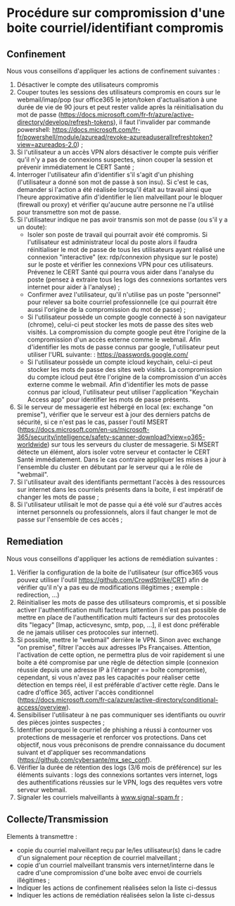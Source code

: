 # Procédure sur compromission d'une boite courriel/identifiant compromis
## Confinement
Nous vous conseillons d'appliquer les actions de confinement suivantes :
  1. Désactiver le compte des utilisateurs compromis
  2. Couper toutes les sessions des utilisateurs compromis en cours sur le webmail/imap/pop (sur office365 le jeton/token d'actualisation à une durée de vie de 90 jours et peut rester valide après la réinitialisation du mot de passe (https://docs.microsoft.com/fr-fr/azure/active-directory/develop/refresh-tokens), il faut l'invalider par commande powershell: https://docs.microsoft.com/fr-fr/powershell/module/azuread/revoke-azureaduserallrefreshtoken?view=azureadps-2.0) ;
  3. Si l'utilisateur a un accès VPN alors désactiver le compte puis vérifier qu'il n'y a pas de connexions suspectes, sinon couper la session et prévenir immédiatement le CERT Santé ;
  4. Interroger l'utilisateur afin d'identifier s'il s'agit d'un phishing (l'utilisateur a donné son mot de passe à son insu). Si c'est le cas, demander si l'action a été réalisée lorsqu'il était au travail ainsi que l’heure approximative afin d'identifier le lien malveillant pour le bloquer (firewall ou proxy) et vérifier qu'aucune autre personne ne l'a utilisé pour transmettre son mot de passe.
  5. Si l'utilisateur indique ne pas avoir transmis son mot de passe (ou s'il y a un doute):
      * Isoler son poste de travail qui pourrait avoir été compromis. Si l'utilisateur est administrateur local du poste alors il faudra réinitialiser le mot de passe de tous les utilisateurs ayant réalisé une connexion "interactive" (ex: rdp/connexion physique sur le poste) sur le poste et vérifier les connexions VPN pour ces utilisateurs. Prévenez le CERT Santé qui pourra vous aider dans l'analyse du poste (pensez à extraire tous les logs des connexions sortantes vers internet pour aider à l'analyse) ;
      * Confirmer avez l'utilisateur, qu'il n'utilise pas un poste "personnel" pour relever sa boite courriel professionnelle (ce qui pourrait être aussi l'origine de la compromission du mot de passe) ;
      * Si l'utilisateur possède un compte google connecté à son navigateur (chrome), celui-ci peut stocker les mots de passe des sites web visités. La compromission du compte google peut être l'origine de la compromission d'un accès externe comme le webmail. Afin d'identifier les mots de passe connus par google, l'utilisateur peut utiliser l'URL suivante: : https://passwords.google.com/
      * Si l'utilisateur possède un compte icloud keychain, celui-ci peut stocker les mots de passe des sites web visités. La compromission du compte icloud peut être l'origine de la compromission d'un accès externe comme le webmail. Afin d'identifier les mots de passe connus par icloud, l'utilisateur peut utiliser l'application "Keychain Access app" pour identifier les mots de passe présents.
  6. Si le serveur de messagerie est hébergé en local (ex: exchange "on premise"), vérifier que le serveur est à jour des derniers patchs de sécurité, si ce n'est pas le cas, passer l'outil MSERT (https://docs.microsoft.com/en-us/microsoft-365/security/intelligence/safety-scanner-download?view=o365-worldwide) sur tous les serveurs du cluster de messagerie. Si MSERT détecte un élément, alors isoler votre serveur et contacter le CERT Santé immédiatement. Dans le cas contraire appliquer les mises à jour à l'ensemble du cluster en débutant par le serveur qui a le rôle de "webmail".
  7. Si l'utilisateur avait des identifiants permettant l'accès à des ressources sur internet dans les courriels présents dans la boite, il est impératif de changer les mots de passe ;
  8. Si l'utilisateur utilisait le mot de passe qui a été volé sur d'autres accès internet personnels ou professionnels, alors il faut changer le mot de passe sur l'ensemble de ces accès ;

## Remediation
Nous vous conseillons d'appliquer les actions de remédiation suivantes :
  1. Vérifier la configuration de la boite de l'utilisateur (sur office365 vous pouvez utiliser l'outil https://github.com/CrowdStrike/CRT) afin de vérifier qu'il n'y a pas eu de modifications illégitimes ; exemple : redirection, ...)
  2. Réinitialiser les mots de passe des utilisateurs compromis, et si possible activer l'authentification multi facteurs (attention il n'est pas possible de mettre en place de l'authentification multi facteurs sur des protocoles dits "legacy" [Imap, acticvesync, smtp, pop, ...], il est donc préférable de ne jamais utiliser ces protocoles sur internet).
  3. Si possible, mettre le "webmail" derrière le VPN. Sinon avec exchange "on premise", filtrer l'accès aux adresses IPs Françaises. Attention, l'activation de cette option, ne permettra plus de voir rapidement si une boite a été compromise par une règle de détection simple (connexion réussie depuis une adresse IP à l'étranger == boîte compromise), cependant, si vous n'avez pas les capacités pour réaliser cette détection en temps réel, il est préférable d'activer cette règle. Dans le cadre d'office 365, activer l'accès conditionnel (https://docs.microsoft.com/fr-ca/azure/active-directory/conditional-access/overview).
  4. Sensibiliser l'utilisateur à ne pas communiquer ses identifiants ou ouvrir des pièces jointes suspectes ;
  5. Identifier pourquoi le courriel de phishing a réussi à contourner vos protections de messagerie et renforcer vos protections. Dans cet objectif, nous vous préconisons de prendre connaissance du document suivant et d'appliquer ses recommandations (https://github.com/cybersante/mx_sec_conf).
  6. Vérifier la durée de rétention des logs (3/6 mois de préférence) sur les éléments suivants : logs des connexions sortantes vers internet, logs des authentifications réussies sur le VPN, logs des requêtes vers votre serveur webmail.
  7. Signaler les courriels malveillants à www.signal-spam.fr ;

## Collecte/Transmission
Elements à transmettre :
  - copie du courriel malveillant reçu par le/les utilisateur(s) dans le cadre d'un signalement pour réception de courriel malveillant ;
  - copie d'un courriel malveillant transmis vers internet/interne dans le cadre d'une compromission d'une boîte avec envoi de courriels illégitimes ;
  - Indiquer les actions de confinement réalisées selon la liste ci-dessus
  - Indiquer les actions de remédiation réalisées selon la liste ci-dessus
